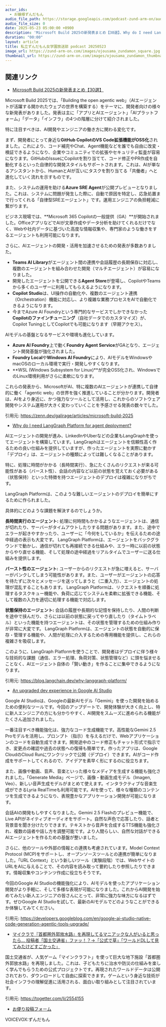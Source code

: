 ```yaml
---
actor_ids:
  - お嬢様ずんだもん
audio_file_path: https://storage.googleapis.com/podcast-zund-arm-on/audio/私立ずんだもん女学園放送部_podcast_20250523.mp3
audio_file_size: 0
date: 2025-05-23 05:00:00 +0900
description: 'Microsoft Build 2025の新発表まとめ【30選】、Why do I need LangGraph Platform for agent deployment?、An upgraded dev experience in Google AI Studio、マイクラで『首都圏外郭放水路』を再現してるマニアックな人がいると思ったら… 投稿者「国土交通省」ファッ！？→「公式で草」「ワールドDLして見てみたけどすごかった」'
duration: "00:00"
layout: article
title: 私立ずんだもん女学園放送部 podcast 20250523
image_url: https://zund-arm-on.com/images/ojousama_zundamon_square.jpg
thumbnail_url: https://zund-arm-on.com/images/ojousama_zundamon_thumbnail.jpg
---
```


## 関連リンク


- [Microsoft Build 2025の新発表まとめ【30選】](https://zenn.dev/galirage/articles/microsoft-build-2025)  


Microsoft Build 2025では、「Building the open agentic web」（AIエージェントが活躍する開かれたウェブの世界を構築する）をテーマに、開発者向けの様々な新発表がありました。発表は主に「アプリとAIエージェント」「AIプラットフォーム」「データ」「インフラ」の4つの階層に分けて紹介されました。

特に注目すべきは、AI開発やエンジニアの働き方に関わる変化です。

まず、開発者にとって身近な**GitHub CopilotのVS Code拡張機能がOSS化**されました。これにより、コード補完やChat、Agent機能などを誰でも自由に改変・検証できるようになり、企業やコミュニティでの拡張やセキュリティ監査が容易になります。GitHubのIssueにCopilotを割り当てて、コード修正やPR作成を自動化するといった自律的な開発スタイルもサポートされます。これは、AIが単なるアシスタントから、HumanとAIが互いにタスクを割り当てる「共働者」へと進化していく流れを示すものです。

また、システムの運用を助ける**Azure SRE Agent**が公開プレビューとなりました。これは、システムに問題が発生した際に、自動で原因を特定し、応急処置まで行ってくれる「自律型SREエージェント」です。運用エンジニアの負担軽減に繋がります。

ビジネス現場では、**Microsoft 365 Copilotの一般提供（GA）**が開始されました。OfficeアプリなどでAIが文章作成やデータ分析を助けてくれるだけでなく、Webや社内データに基づいた高度な情報収集や、専門家のような働きをするエージェントも利用可能になります。

さらに、AIエージェントの開発・活用を加速させるための発表が多数ありました。
- **Teams AI Library**がエージェント間の連携や会話履歴の長期保存に対応し、複数のエージェントを組み合わせた開発（マルチエージェント）が容易になりました。
- 開発したエージェントを公開できる**Agent Store**が登場し、CopilotやTeamsから多くのユーザーに利用してもらえるようになります。
- **Copilot Studio**は、UI操作の自動化や、複数のエージェント連携（Orchestration）機能に対応し、より複雑な業務プロセスをAIで自動化できるようになります。
- 今までAzure AI Foundryという専門的なサービスでしかできなかった**Copilotのファインチューニング**（自社データでのカスタマイズ）が、Copilot TuningとしてCopilotでも可能になります（早期アクセス）。

AIモデルの基盤となるサービスや環境も進化しています。
- **Azure AI Foundry**上で動く**Foundry Agent Service**がGAとなり、エージェント開発基盤が強化されました。
- **Foundry Local**や**Windows AI Foundry**により、AIモデルをWindowsやmacOSのローカル環境で実行・開発しやすくなります。
- **WSL (Windows Subsystem for Linux)**が完全OSS化され、WindowsでのLinux環境利用がさらに柔軟になります。

これらの発表から、MicrosoftがAI、特に複数のAIエージェントが連携して自律的に働く「agentic web」の世界を強く推進していることが分かります。開発者は、AIをより身近に、かつ強力なツールとして活用し、これからのソフトウェア開発やシステム運用が大きく変わっていくことを予感させる発表の数々でした。

引用元: https://zenn.dev/galirage/articles/microsoft-build-2025


- [Why do I need LangGraph Platform for agent deployment?](https://blog.langchain.dev/why-langgraph-platform/)  


AIエージェントの開発が進み、LinkedInやUberなどの企業もLangGraphを使ってエージェントを構築しています。LangGraphはエージェントを信頼性高く作るための良い仕組みを提供していますが、作ったエージェントを実際に動かす「デプロイ」は、エージェントの種類によっては難しくなることがあります。

特に、処理に時間がかかる（長時間実行）、急にたくさんのリクエストが来る可能性がある（バースト性）、会話の内容など以前の状態を覚えておく必要がある（状態保持）といった特徴を持つエージェントのデプロイは複雑になりがちです。

LangGraph Platformは、このような難しいエージェントのデプロイを簡単にするために作られました。

具体的にどのような課題を解決するのでしょうか。

**長時間実行のエージェント:**
処理に何時間もかかるようなエージェントは、通信が切れたり、サーバーがタイムアウトしたりする問題があります。また、途中でエラーが起きやすかったり、ユーザーに「今何をしているか」を伝えるための途中経過の表示も大変です。
LangGraph Platformは、エージェントをバックグラウンドで動かし、通信が切れても再接続できる仕組みや、エラー時に以前の状態からやり直せる機能、そして処理の途中経過をリアルタイムでユーザーに送る仕組みを提供します。

**バースト性のエージェント:**
ユーザーからのリクエストが急に増えると、サーバーがパンクしてしまう可能性があります。また、ユーザーがエージェントの応答を待たずに次々とメッセージを送ってしまうと（二重入力）、エージェントの処理が混乱することもあります。
LangGraph Platformは、リクエストを順番に処理するタスクキュー機能や、負荷に応じてシステムを柔軟に拡張できる機能、そして複数の入力を適切に処理する機能で対応します。

**状態保持のエージェント:**
会話の履歴や長期的な記憶を保持したり、人間の判断を途中で挟んだり、さらには以前の状態に戻ってやり直したり（タイムトラベル）といった機能を持つエージェントは、その状態を管理するための仕組み作りが非常に大変です。
LangGraph Platformは、エージェントの状態を自動的に保存・管理する機能や、人間が処理に介入するための専用機能を提供し、これらの複雑さを吸収します。

このように、LangGraph Platformを使うことで、開発者はデプロイに伴う様々な技術的な課題（通信、エラー処理、負荷対策、状態管理など）に頭を悩ませることなく、AIエージェント自体の「賢い動き」を作ることに集中できるようになります。

引用元: https://blog.langchain.dev/why-langgraph-platform/


- [An upgraded dev experience in Google AI Studio](https://developers.googleblog.com/en/google-ai-studio-native-code-generation-agentic-tools-upgrade/)  


Google AI Studioは、Googleの最新AIモデル「Gemini」を使った開発を始めるための便利なツールです。今回のアップデートで、開発体験が大きく向上し、特に新人エンジニアの方にも分かりやすく、AI開発をスムーズに進められる機能がたくさん追加されました。

一番注目すべき機能強化は、強力なコード生成機能です。高性能なGemini 2.5 Proモデルを活用し、プロンプト（指示）を与えるだけで、Webアプリケーションのコードを自動生成できます。開発途中のコード修正もチャット形式で指示でき、変更点の確認や過去の状態への復帰も簡単です。作ったアプリは、Google CloudのCloud Runにワンクリックで公開（デプロイ）できます。AIがコード作成をサポートしてくれるので、アイデアを素早く形にするのに役立ちます。

また、画像や動画、音声、音楽といった様々なメディアを生成する機能も強化されました。「Generate Media」ページで、画像・動画生成モデル（Imagen, Veo）、新しい音声生成モデルがまとめて使えます。インタラクティブな音楽生成ができるLyria RealTimeも利用可能です。AIを使って、様々な種類のコンテンツを生成できるようになり、表現豊かなアプリケーション開発が可能になります。

会話AIの開発もしやすくなりました。Gemini 2.5 Flashのプレビュー機能で、Live APIがネイティブオーディオをサポート。自然な声色で応答したり、話者と背景音を聞き分けたりできます。テキストから音声を合成するTTS機能も強化され、複数の話者や話し方を調整可能です。より人間らしい、自然な対話ができるAIエージェントを作るための基盤が整いました。

さらに、他のツールや外部の情報との連携も考慮されています。Model Context Protocol (MCP)をサポートし、オープンソースツールとの連携が簡単になりました。「URL Context」という新しいツール（実験段階）では、WebサイトのURLをAIに与えることで、その内容を読み取って要約したり参照したりできます。情報収集やコンテンツ作成に役立ちそうです。

今回のGoogle AI Studioの機能強化により、AIモデルを使ったアプリケーション開発がより手軽に、そして多様な表現が可能になりました。これからAI開発を始めてみたい新人エンジニアの皆さんにとって、非常に強力な味方になるはずです。ぜひGoogle AI Studioを試して、最新のAIモデルでどのようなことができるか体験してみてください。

引用元: https://developers.googleblog.com/en/google-ai-studio-native-code-generation-agentic-tools-upgrade/


- [マイクラで『首都圏外郭放水路』を再現してるマニアックな人がいると思ったら… 投稿者「国土交通省」ファッ！？→「公式で草」「ワールドDLして見てみたけどすごかった」](https://togetter.com/li/2554155)  


国土交通省が、人気ゲーム「マインクラフト」を使って巨大な地下施設「首都圏外郭放水路」を再現しました。これは、子どもたちに治水や防災の仕組みを楽しく学んでもらうための公式プロジェクトです。再現されたワールドデータは公開されており、ダウンロードして自由に探索できます。ゲームという身近な技術が社会インフラの理解促進に活用される、面白い取り組みとして注目されています。

引用元: https://togetter.com/li/2554155



- [お便り投稿フォーム](https://forms.gle/ffg4JTfqdiqK62qf9)

VOICEVOX:ずんだもん
